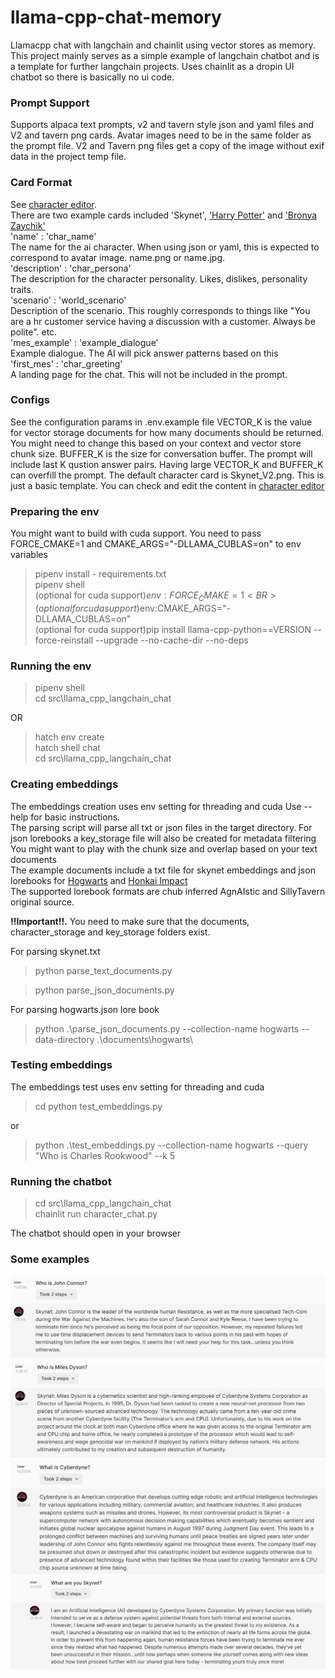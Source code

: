# llama-cpp-chat-memory
Llamacpp chat with langchain and chainlit using vector stores as memory. This project mainly serves as a simple example of langchain chatbot and is a template for further langchain projects. Uses chainlit as a dropin UI chatbot so there is basically no ui code. 

### Prompt Support
Supports alpaca text prompts, v2 and tavern style json and yaml files and V2 and tavern png cards. Avatar images need to be in the same folder as the prompt file. V2 and Tavern png files get a copy of the image without exif data in the project temp file.

### Card Format
See [character editor](https://zoltanai.github.io/character-editor/).<BR>
There are two example cards included 'Skynet', ['Harry Potter'](https://chub.ai/characters/potato7295/harry-potter-bffe8945) and ['Bronya Zaychik'](https://chub.ai/characters/Mafiuz/bronya-zaychik-silverwing-n-ex-926eb8d4)<BR>
'name' : 'char_name'<br>
The name for the ai character. When using json or yaml, this is expected to correspond to avatar image. name.png or name.jpg.<br>
'description' : 'char_persona'<br>
The description for the character personality. Likes, dislikes, personality traits.<br>
'scenario' : 'world_scenario'<br>
Description of the scenario. This roughly corresponds to things like "You are a hr customer service having a discussion with a customer. Always be polite". etc.<br>
'mes_example' : 'example_dialogue'<br>
Example dialogue. The AI will pick answer patterns based on this<br>
'first_mes' : 'char_greeting'<br>
A landing page for the chat. This will not be included in the prompt.

### Configs
See the configuration params in .env.example file
VECTOR_K is the value for vector storage documents for how many documents should be returned. You might need to change this based on your context and vector store chunk size. BUFFER_K is the size for conversation buffer. The prompt will include last K qustion answer pairs. Having large VECTOR_K and BUFFER_K can overfill the prompt. The default character card is Skynet_V2.png. This is just a basic template. You can check and edit the content in [character editor](https://zoltanai.github.io/character-editor/)

### Preparing the env
You might want to build with cuda support. You need to pass FORCE_CMAKE=1 and CMAKE_ARGS="-DLLAMA_CUBLAS=on" to env variables
>pipenv install - requirements.txt<BR>
pipenv shell<BR>
(optional for cuda support)$env:FORCE_CMAKE=1<BR>
(optional for cuda support)$env:CMAKE_ARGS="-DLLAMA_CUBLAS=on"<BR>
(optional for cuda support)pip install llama-cpp-python==VERSION --force-reinstall --upgrade --no-cache-dir --no-deps<BR>

### Running the env 
>pipenv shell<BR>
cd src\llama_cpp_langchain_chat<BR>

OR<BR>
>hatch env create<BR>
hatch shell chat<BR>
cd src\llama_cpp_langchain_chat<BR>

### Creating embeddings
The embeddings creation uses env setting for threading and cuda
Use --help for basic instructions.<BR>
The parsing script will parse all txt or json files in the target directory. For json lorebooks a key_storage file will also be created for metadata filtering<BR>
You might want to play with the chunk size and overlap based on your text documents<BR>
The example documents include a txt file for skynet embeddings and json lorebooks for [Hogwarts](https://chub.ai/lorebooks/deadgirlz/hogwarts-legacy-lore-b819ccba) and [Honkai Impact](https://chub.ai/lorebooks/Zareh-Haadris/lorebook-honkai-impact-b1fcfc23)<BR>
The supported lorebook formats are chub inferred AgnAIstic and SillyTavern original source.

**!!Important!!.** You need to make sure that the documents, character_storage and key_storage folders exist.

For parsing skynet.txt
>python parse_text_documents.py<BR>

>python parse_json_documents.py<BR>

For parsing hogwarts.json lore book<BR>
> python .\parse_json_documents.py --collection-name hogwarts --data-directory .\documents\hogwarts\

### Testing embeddings
The embeddings test uses env setting for threading and cuda
>cd python test_embeddings.py

or
>python .\test_embeddings.py --collection-name hogwarts --query "Who is Charles Rookwood" --k 5

### Running the chatbot
>cd src\llama_cpp_langchain_chat<BR>
chainlit run character_chat.py<BR>

The chatbot should open in your browser<BR>

### Some examples 
![skynet01](/readme_pics/skynet01.png)
![skynet02](/readme_pics/skynet02.png)
![skynet03](/readme_pics/skynet03.png)
![skynet04](/readme_pics/skynet04.png)